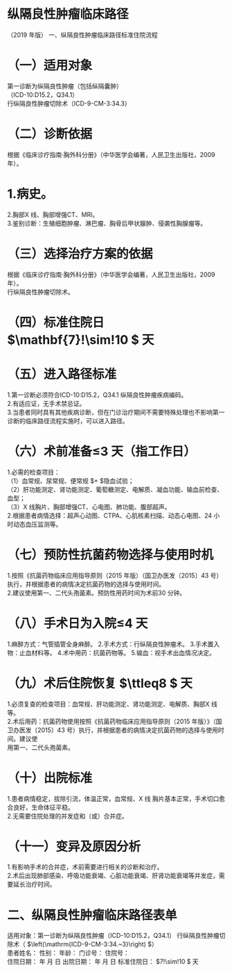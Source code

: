 # 纵隔良性肿瘤临床路径  
（2019 年版） 一、纵隔良性肿瘤临床路径标准住院流程  
# （一）适用对象  
第一诊断为纵隔良性肿瘤（包括纵隔囊肿）  
（ICD-10:D15.2，Q34.1）  
行纵隔良性肿瘤切除术（ICD-9-CM-3:34.3）  
# （二）诊断依据  
根据《临床诊疗指南·胸外科分册》（中华医学会编著，人民卫生出版社，2009 年）。  
# 1.病史。  
2.胸部X 线、胸部增强CT、MRI。  
3.鉴别诊断：生殖细胞肿瘤、淋巴瘤、胸骨后甲状腺肿、侵袭性胸腺瘤等。  
# （三）选择治疗方案的依据  
根据《临床诊疗指南·胸外科分册》（中华医学会编著，人民卫生出版社，2009 年）。  
行纵隔良性肿瘤切除术。  
# （四）标准住院日 $\mathbf{7}\!\sim\!10 $ 天  
# （五）进入路径标准  
1.第一诊断必须符合ICD-10:D15.2，Q34.1 纵隔良性肿瘤疾病编码。  
2.有适应证，无手术禁忌证。  
3.当患者同时具有其他疾病诊断，但在门诊治疗期间不需要特殊处理也不影响第一诊断的临床路径流程实施时，可以进入路径。  
# （六）术前准备≤3 天（指工作日）  
1.必需的检查项目：  
（1）血常规、尿常规、便常规 $+ $隐血试验；  
（2）肝功能测定、肾功能测定、葡萄糖测定、电解质、凝血功能、输血前检查、血型；  
（3）X 线胸片、胸部增强CT、心电图、肺功能、腹部超声。  
2.根据患者病情选择：超声心动图、CTPA、心肌核素扫描、动态心电图、24 小时动态血压监测等。  
# （七）预防性抗菌药物选择与使用时机  
1.按照《抗菌药物临床应用指导原则（2015 年版）（国卫办医发〔2015〕43 号）执行，并根据患者的病情决定抗菌药物的选择与使用时间。  
2.建议使用第一、二代头孢菌素。预防性用药时间为术前30 分钟。  
# （八）手术日为入院≤4 天  
1.麻醉方式：气管插管全身麻醉。 2.手术方式：行纵隔良性肿瘤术。 3.手术置入物：止血材料等。 4.术中用药：抗菌药物等。 5.输血：视手术出血情况决定。  
# （九）术后住院恢复 $\ttleq8 $ 天  
1.必须复查的检查项目：血常规、肝功能测定、肾功能测定、电解质、胸部X 线等。  
2.术后用药：抗菌药物使用按照《抗菌药物临床应用指导原则（2015 年版）》（国卫办医发〔2015〕43 号）执行，并根据患者的病情决定抗菌药物的选择与使用时间。建议使  
用第一、二代头孢菌素。  
# （十）出院标准  
1.患者病情稳定，拔除引流，体温正常，血常规、X 线 胸片基本正常，手术切口愈合良好，生命体征平稳。  
2.无需要住院处理的并发症和（或）合并症。  
# （十一）变异及原因分析  
1.有影响手术的合并症，术前需要进行相关的诊断和治疗。  
2.术后出现肺部感染、呼吸功能衰竭、心脏功能衰竭、肝肾功能衰竭等并发症，需要延长治疗时间。  
# 二、纵隔良性肿瘤临床路径表单  
适用对象：第一诊断为纵隔良性肿瘤（ICD-10:D15.2，Q34.1） 行纵隔良性肿瘤切除术（ $\left(\mathrm{ICD-9-CM-3:34.~3}\right) $）  
患者姓名：            性别：      年龄：      门诊号：      住院号：  
住院日期：    年   月   日  出院日期：    年   月   日  标准住院日： $7\!\sim\!10 $ 天  
